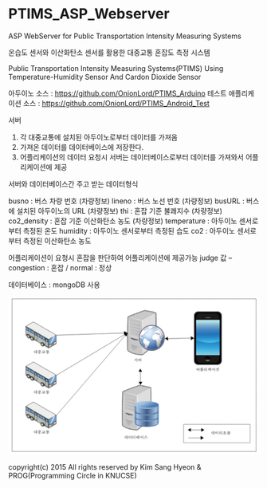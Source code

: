 # PTIMS_ASP_Webserver
ASP WebServer for Public Transportation Intensity Measuring Systems

온습도 센서와 이산화탄소 센서를 활용한 대중교통 혼잡도 측정 시스템

Public Transportation Intensity Measuring Systems(PTIMS) Using Temperature-Humidity Sensor And Cardon Dioxide Sensor

아두이노 소스 : https://github.com/OnionLord/PTIMS_Arduino
테스트 애플리케이션 소스 : https://github.com/OnionLord/PTIMS_Android_Test

서버
 1. 각 대중교통에 설치된 아두이노로부터 데이터를 가져옴
 2. 가져온 데이터를 데이터베이스에 저장한다.
 3. 어플리케이션의 데이터 요청시 
	서버는 데이터베이스로부터 데이터를 가져와서 어플리케이션에 제공



서버와 데이터베이스간 주고 받는 데이터형식

busno : 버스 차량 번호 (차량정보)
lineno : 버스 노선 번호 (차량정보)
busURL : 버스에 설치된 아두이노의 URL (차량정보)
thi : 혼잡 기준 불쾌지수 (차량정보)
co2_density : 혼잡 기준 이산화탄소 농도 (차량정보)
temperature : 아두이노 센서로부터 측정된 온도 
humidity : 아두이노 센서로부터 측정된 습도
co2 : 아두이노 센서로부터 측정된 이산화탄소 농도

어플리케이션이 요청시 혼잡을 판단하여 어플리케이션에 제공가능
judge 값 – congestion : 혼잡 / normal : 정상

데이터베이스 : mongoDB 사용

<img src="system.png">

copyright(c) 2015 All rights reserved by Kim Sang Hyeon & PROG(Programming Circle in KNUCSE)
